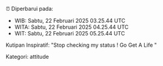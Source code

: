 ⏰ Diperbarui pada:
- WIB: Sabtu, 22 Februari 2025 03.25.44 UTC
- WITA: Sabtu, 22 Februari 2025 04.25.44 UTC
- WIT: Sabtu, 22 Februari 2025 05.25.44 UTC

Kutipan Inspiratif:
"Stop checking my status ! Go Get A Life "


Kategori: attitude

